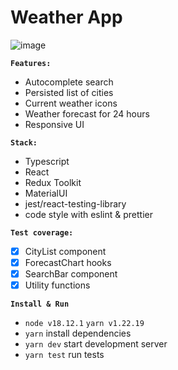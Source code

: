 # Weather App

![image](https://user-images.githubusercontent.com/57754283/206582618-83194cae-0bd5-4e5c-bd15-ef1fba3d6e60.png)

**`Features:`**

- Autocomplete search
- Persisted list of cities
- Current weather icons
- Weather forecast for 24 hours
- Responsive UI

**`Stack:`**

- Typescript
- React
- Redux Toolkit
- MaterialUI
- jest/react-testing-library
- code style with eslint & prettier

**`Test coverage:`**

- [x] CityList component
- [x] ForecastChart hooks
- [x] SearchBar component
- [x] Utility functions

**`Install & Run`**

- `node v18.12.1` `yarn v1.22.19`
- `yarn` install dependencies
- `yarn dev` start development server
- `yarn test` run tests
